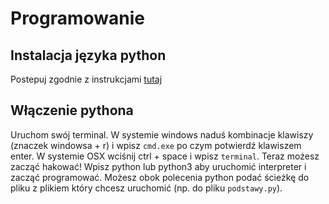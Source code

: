 # Programowanie

## Instalacja języka python

Postepuj zgodnie z instrukcjami [tutaj](https://tutorial.djangogirls.org/pl/python_installation/)

## Włączenie pythona

Uruchom swój terminal. W systemie windows naduś kombinacje klawiszy (znaczek windowsa + r) i wpisz `cmd.exe` po czym potwierdź klawiszem enter. W systemie OSX wciśnij ctrl + space i wpisz `terminal`. Teraz możesz zacząć hakować! Wpisz python lub python3 aby uruchomić interpreter i zacząć programować. Możesz obok polecenia python podać ścieżkę do pliku z plikiem który chcesz uruchomić (np. do pliku `podstawy.py`).